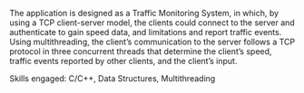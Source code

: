 The application is designed as a Traffic Monitoring System, in which, by using a TCP client-server model, the clients could connect to the server and authenticate to gain speed data, and limitations and report traffic events. Using multithreading, the client’s communication to the server follows a TCP protocol in three concurrent threads that determine the client’s speed, traffic events reported by other clients, and the client’s input.

Skills engaged: C/C++, Data Structures, Multithreading

